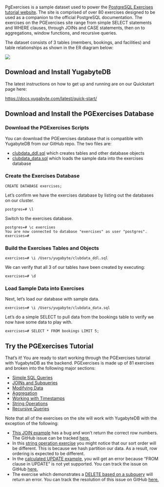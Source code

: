 PgExercises is a sample dataset used to power the [PostgreSQL Exercises tutorial website](https://pgexercises.com/). The site is comprised of over 80 exercises designed to be used as a companion to the official PostgreSQL documentation. The exercises on the PGExercises site range from simple SELECT statements and WHERE clauses, through JOINs and CASE statements, then on to aggregations, window functions, and recursive queries.

The dataset consists of 3 tables (members, bookings, and facilities) and table relationships as shown in the ER diagram below:

![](https://3lr6t13cowm230cj0q42yphj-wpengine.netdna-ssl.com/wp-content/uploads/2019/07/distributed-sql-postgresql-01.png)

## Download and Install YugabyteDB

The latest instructions on how to get up and running are on our Quickstart page here:

https://docs.yugabyte.com/latest/quick-start/

## Download and Install the PGExercises Database

### Download the PGExercises Scripts
You can download the PGExercises database that is compatible with YugabyteDB from our GitHub repo. The two files are:

* [clubdata_ddl.sql](https://raw.githubusercontent.com/Yugabyte/yugabyte-db/master/sample/clubdata_ddl.sql) which creates tables and other database objects
* [clubdata_data.sql](https://raw.githubusercontent.com/Yugabyte/yugabyte-db/master/sample/clubdata_data.sql) which loads the sample data into the exercises database

### Create the Exercises Database
```
CREATE DATABASE exercises;
```

Let’s confirm we have the exercises database by listing out the databases on our cluster.

```
postgres=# \l
```

Switch to the exercises database.

```
postgres=# \c exercises
You are now connected to database "exercises" as user "postgres".
exercises=#
```

### Build the Exercises Tables and Objects

```
exercises=# \i /Users/yugabyte/clubdata_ddl.sql
```

We can verify that all 3 of our tables have been created by executing:

```
exercises=# \d
```

### Load Sample Data into Exercises
Next, let’s load our database with sample data.

```
exercises=# \i /Users/yugabyte/clubdata_data.sql
```

Let’s do a simple SELECT to pull data from the bookings table to verify we now have some data to play with.

```
exercises=# SELECT * FROM bookings LIMIT 5;
```

## Try the PGExercises Tutorial
That’s it! You are ready to start working through the PGExercises tutorial with YugabyteDB as the backend. PGExercises is made up of 81 exercises and broken into the following major sections:

* [Simple SQL Queries](https://pgexercises.com/questions/basic/)
* [JOINs and Subqueries](https://pgexercises.com/questions/joins/)
* [Modifying Data](https://pgexercises.com/questions/updates/)
* [Aggregation](https://pgexercises.com/questions/aggregates/)
* [Working with Timestamps](https://pgexercises.com/questions/date/)
* [String Operations](https://pgexercises.com/questions/string/)
* [Recursive Queries](https://pgexercises.com/questions/recursive/)

Note that all of the exercises on the site will work with YugabyteDB with the exception of the following:

* [This JOIN example](https://pgexercises.com/questions/joins/simplejoin2.html) has a bug and won’t return the correct row numbers. The GitHub issue can be tracked [here.](https://github.com/Yugabyte/yugabyte-db/issues/1827)
* In this [string operation exercise](https://pgexercises.com/questions/string/reg.html) you might notice that our sort order will be different. This is because we hash partition our data. As a result, row ordering is expected to be different.
* In the [calculated UPDATE example](https://pgexercises.com/questions/updates/updatecalculated.html), you will get an error because “FROM clause in UPDATE” is not yet supported. You can track the issue on GitHub [here.](https://github.com/Yugabyte/yugabyte-db/issues/738)
* The exercise which demonstrates a [DELETE based on a subquery](https://pgexercises.com/questions/updates/deletewh2.html) will return an error. You can track the resolution of this issue on GitHub [here.](https://github.com/Yugabyte/yugabyte-db/issues/1828)
